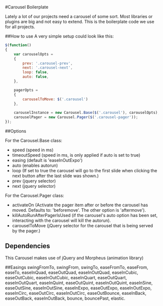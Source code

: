 #Carousel Boilerplate

Lately a lot of our projects need a carousel of some sort.
Most libraries or plugins are big and not easy to extend.
This is the boilerplate code we use for all projects.

##How to use
A very simple setup could look like this:

```javascript
$(function()
{
    var carouselOpts = 
    {
        prev: '.carousel-prev',
        next: '.carousel-next', 
        loop: false, 
        auto: false,
    },

    pagerOpts = 
    {
        carouselToMove: $('.carousel')
    },
    
    carouselInstance = new Carousel.Base($('.carousel'), carouselOpts),
    carouselPager = new Carousel.Pager($('.carousel-pager'));
});
```
##Options

For the Carousel.Base class:
* speed (speed in ms)
* timeoutSpeed (speed in ms, is only applied if auto is set to true)
* easing (default is 'easeInOutExpo')
* auto (enables autorun)
* loop (If set to true the carousel will go to the first slide when clicking the next button after the last slide was shown.)
* prev (jquery selector)
* next (jquery selector)

For the Carousel.Pager class:
* activateOn (Activate the pager item after or before the carousel has moved. Defaults to: 'beforemove'. The other option is 'aftermove').
* killAutoRunAfterPagerIsUsed (if the carousel's auto option has been set, interacting with the carousel will kill the autorun).
* carouselToMove (jQuery selector for the carousel that is being served by the pager.)

## Dependencies
This Carousel makes use of jQuery and Morpheus (animation library)

##Easings
swingFromTo,
swingFrom,
swingTo,
easeFromTo,
easeFrom,
easeTo,
easeInQuad,
easeOutQuad,
easeInOutQuad,
easeInCubic,
easeOutCubic,
easeInOutCubic,
easeInQuart,
easeOutQuart,
easeInOutQuart,
easeInQuint,
easeOutQuint,
easeInOutQuint,
easeInSine,
easeOutSine,
easeInOutSine,
easeInExpo,
easeOutExpo,
easeInOutExpo,
easeInCirc,
easeOutCirc,
easeInOutCirc,
easeOutBounce,
easeInBack,
easeOutBack,
easeInOutBack,
bounce,
bouncePast,
elastic.